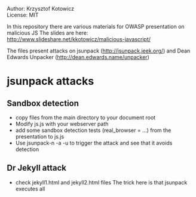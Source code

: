 Author: Krzysztof Kotowicz <kkotowicz at gmail dot com>  
License: MIT  

In this repository there are various materials for OWASP presentation on malicious JS
The slides are here:
http://www.slideshare.net/kkotowicz/malicious-javascript/

The files present attacks on jsunpack (http://jsunpack.jeek.org/) and Dean Edwards Unpacker 
(http://dean.edwards.name/unpacker)

jsunpack attacks
==========
Sandbox detection
---------
- copy files from the main directory to your document root
- Modify js.js with your webserver path
- add some sandbox detection tests (real_browser = ...) from the presentation to js.js
- Use
    jsunpack-n -a -u <URL for index.php>
  to trigger the attack and see that it avoids detection

Dr Jekyll attack
---------------
- check jekyll1.html and jekyll2.html files
  The trick here is that jsunpack executes all <script> tags instead of only JavaScript
  and we can avoid detection by running ssome code only in jsunpack

HTML hack
--------
- edit js.js file and add "//<>" at the beginning - this will skip parsing the file by jsunpack 
  completely. The thing is - jsunpack parses all scripts as html first and this triggers some weird error
  in the parser, modifying the resulting JavaScript.
 
Dean Edward's Unpacker
=======
Function.toString attack
-------
- whitespace.php is a demo file that shows how modyfing Function.toString() works in real code
- copy of unpacker website is in unpacker.html file
- whitespace.js is an obfuscated Function.toString() replacer
- whitespace.packed.js is the same, but packed
- evil.packed.js is the script we want to hide from unpacker by attaching whitespace.packed.js near the end of the file
- paste combined.js contents (without the first line) into unpacker to see the attack in action.
